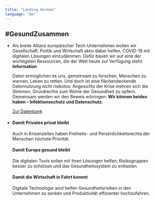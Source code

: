 ```yaml
---
title: "Landing German"
language: "de"
---
```


## #GesundZusammen

- Als breite Allianz europäischer Tech-Unternehmen wollen wir Gesellschaft, Politik und Wirtschaft aktiv dabei helfen, COVID-19 mit digitalen Lösungen einzudämmen. Dafür bauen wir auf eine der wichtigsten Ressourcen, die der Welt heute zur Verfügung steht: **Information**

  Daten ermöglichen es uns, gemeinsam zu forschen, Menschen zu warnen, Leben zu retten. Und doch ist eine flächendeckende Datennutzung nicht risikolos: Angesichts der Krise mehren sich die Stimmen, Grundrechte zum Wohle der Gesundheit zu opfern. Gemeinsam werden wir den Beweis erbringen: **Wir können beides haben – Infektionsschutz und Datenschutz.**

  [Zur Datenbank](/de/database)

- #### Damit Privates privat bleibt

  Auch in Krisenzeiten haben Freiheits- und Persönlichkeitsrechte der Menschen höchste Priorität.

  #### Damit Europa gesund bleibt

  Die digitalen Tools sollen mit ihren Lösungen helfen, Risikogruppen besser zu schützen und das Gesundheitssystem zu entlasten.

  #### Damit die Wirtschaft in Fahrt kommt

  Digitale Technologie wird helfen Gesundheitsrisiken in den Unternehmen zu senken und Produktivität effizienter hochzufahren.
